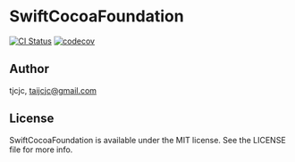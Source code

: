 # SwiftCocoaFoundation

[![CI Status](https://img.shields.io/travis/tjcjc/SwiftCocoaFoundation.svg?style=flat)](https://travis-ci.org/tjcjc/SwiftCocoaFoundation)
[![codecov](https://codecov.io/gh/tjcjc/SwiftCocoaFoundation/branch/master/graph/badge.svg)](https://codecov.io/gh/tjcjc/SwiftCocoaFoundation)

## Author

tjcjc, taijcjc@gmail.com

## License

SwiftCocoaFoundation is available under the MIT license. See the LICENSE file for more info.
